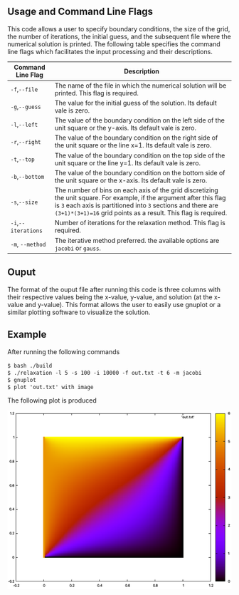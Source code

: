 ## Usage and Command Line Flags
This code allows a user to specify boundary conditions, the size of the grid, the number of iterations, the initial guess, and the subsequent file where the numerical solution is printed.  The following table specifies the command line flags which facilitates the input processing and their descriptions.

| Command Line Flag | Description |
| ------------- | ------------- |
| `-f`,`--file`  | The name of the file in which the numerical solution will be printed.  This flag is required.|
| `-g`,`--guess`  | The value for the initial guess of the solution. Its default vale is zero.|
| `-l`,`--left`  | The value of the boundary condition on the left side of the unit square or the y-axis. Its default vale is zero.|
| `-r`,`--right`  | The value of the boundary condition on the right side of the unit square or the line x=1.  Its default vale is zero.|
| `-t`,`--top`  | The value of the boundary condition on the top side of the unit square or the line y=1. Its default vale is zero.|
| `-b`,`--bottom`  | The value of the boundary condition on the bottom side of the unit square or the x-axis. Its default vale is zero.|
| `-s`,`--size`  | The number of bins on each axis of the grid discretizing the unit square.  For example, if the argument after this flag is `3` each axis is partitioned into `3` sections and there are `(3+1)*(3+1)=16` grid points as a result.  This flag is required.|
| `-i`,`--iterations`  | Number of iterations for the relaxation method.  This flag is required.|
|`-m`, `--method`| The iterative method preferred.  the available options are `jacobi` or `gauss`. |

## Ouput
The format of the ouput file after running this code is three columns with their respective values being the x-value, y-value, and solution (at the x-value and y-value).  This format allows the user to easily use gnuplot or a similar plotting software to visualize the solution. 

## Example
After running the following commands
```
$ bash ./build
$ ./relaxation -l 5 -s 100 -i 10000 -f out.txt -t 6 -m jacobi
$ gnuplot
$ plot 'out.txt' with image
```
The following plot is produced

![image](/images/example1.png)
